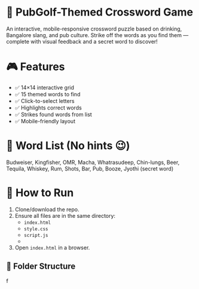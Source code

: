# 🍻 PubGolf-Themed Crossword Game
An interactive, mobile-responsive crossword puzzle based on drinking, Bangalore slang, and pub culture. Strike off the words as you find them — complete with visual feedback and a secret word to discover!
# 🎮 Features
- ✅ 14×14 interactive grid
- ✅ 15 themed words to find
- ✅ Click-to-select letters
- ✅ Highlights correct words
- ✅ Strikes found words from list
- ✅ Mobile-friendly layout
  
# 🧩 Word List (No hints 😉)
Budweiser, Kingfisher, OMR, Macha, Whatrasudeep, Chin-lungs, Beer, Tequila, Whiskey, Rum, Shots, Bar, Pub, Booze, Jyothi (secret word)

# 🚀 How to Run
1. Clone/download the repo.
2. Ensure all files are in the same directory:
   - `index.html`
   - `style.css`
   - `script.js`
   - 
3. Open `index.html` in a browser.
## 🧱 Folder Structure


f
